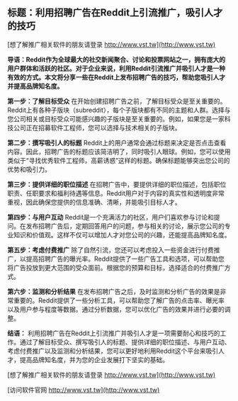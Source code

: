 ## **标题：利用招聘广告在Reddit上引流推广，吸引人才的技巧**

[想了解推广相关软件的朋友请登录 http://www.vst.tw](http://www.vst.tw)

**导语：Reddit作为全球最大的社交新闻聚合、讨论和投票网站之一，拥有庞大的用户群体和活跃的社区。对于企业来说，利用Reddit引流推广并吸引人才是一种有效的方式。本文将分享一些在Reddit上发布招聘广告的技巧，帮助您吸引人才并提高品牌知名度。**

**第一步：了解目标受众**
在开始创建招聘广告之前，了解目标受众是至关重要的。Reddit上有各种子版块（subreddit），每个子版块都有不同的主题和人群。选择与您公司相关或目标受众可能感兴趣的子版块是至关重要的。例如，如果您是一家科技公司正在招募软件工程师，您可以选择与技术相关的子版块。

**第二步：撰写吸引人的标题**
Reddit上的用户通常会通过标题来决定是否点击查看内容。因此，招聘广告的标题应该简洁明了，同时吸引人眼球。例如，您可以使用类似于“寻找优秀软件工程师，高薪诱惑”这样的标题。确保标题能够突出您公司的优势和吸引力。

**第三步：提供详细的职位描述**
在招聘广告中，要提供详细的职位描述，包括职位职责、任职要求和福利待遇等信息。Reddit用户对于内容的真实性和透明度非常重视，因此确保您提供的信息准确、清晰，并能吸引目标人才。

**第四步：与用户互动**
Reddit是一个充满活力的社区，用户们喜欢参与讨论和提问。在发布招聘广告后，定期回答用户的问题，参与相关的讨论，展示您公司的专业知识和价值观。这样不仅可以增加人才对您公司的兴趣，还能提高品牌知名度。

**第五步：考虑付费推广**
除了自然引流，您还可以考虑投入一些资金进行付费推广，以提高招聘广告的曝光率。Reddit提供了一些广告工具和选项，可以帮助您将广告投放到更大范围的受众面前。根据您的预算和目标，选择适合的付费推广方式。

**第六步：监测和分析结果**
在发布招聘广告之后，及时监测和分析广告的效果是非常重要的。Reddit提供了一些分析工具，可以帮助您了解广告的点击率、曝光率以及用户参与程度等数据。通过分析数据，您可以优化广告的效果并进行必要的调整。

**结语：**
利用招聘广告在Reddit上引流推广并吸引人才是一项需要耐心和技巧的工作。通过了解目标受众、撰写吸引人的标题、提供详细的职位描述、与用户互动、考虑付费推广以及监测和分析结果，您可以更好地利用Reddit这个平台来吸引人才，提高品牌知名度，并为您的企业发展打下坚实的基础。

[想了解推广相关软件的朋友请登录 http://www.vst.tw](http://www.vst.tw)


[访问软件官网 http://www.vst.tw](http://www.vst.tw)
